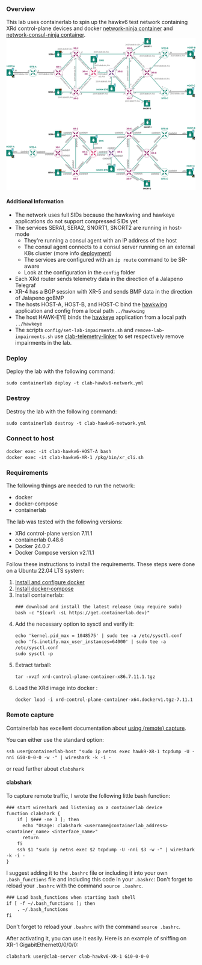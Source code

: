 ### Overview
This lab uses containerlab to spin up the hawkv6 test network containing XRd control-plane devices and docker [network-ninja container](https://github.com/INSRapperswil/network-ninja) and [network-consul-ninja container](https://github.com/hawkv6/network-consul-ninja).
![hawkv6 network topology](images/hawkv6-network.png)


#### Additional Information

- The network uses full SIDs because the hawkwing and hawkeye applications do not support compressed SIDs yet
- The services SERA1, SERA2, SNORT1, SNORT2 are running in host-mode
  - They're running a consul agent with an IP address of the host
  - The consul agent connects to a consul server running on an external K8s cluster (more info [deployment](https://github.com/hawkv6/deployment/tree/poc-deployment))
  - The services are configured with an `ip route` command to be SR-aware
  - Look at the configuration in the `config` folder
- Each XRd router sends telemetry data in the direction of a Jalapeno Telegraf
- XR-4 has a BGP session with XR-5 and sends BMP data in the direction of Jalapeno goBMP
- The hosts HOST-A, HOST-B, and HOST-C bind the [hawkwing](https://github.com/hawkv6/hawkwing) application and config from a local path `../hawkwing`
- The host HAWK-EYE binds the [hawkeye](https://github.com/hawkv6/hawkeye) application from a local path `../hawkeye`
- The scripts `config/set-lab-impairments.sh` and `remove-lab-impairments.sh` use [clab-telemetry-linker](https://github.com/hawkv6/clab-telemetry-linker) to set respectively remove impairments in the lab.


### Deploy
Deploy the lab with the following command:
```
sudo containerlab deploy -t clab-hawkv6-network.yml
```

### Destroy
Destroy the lab with the following command:
```
sudo containerlab destroy -t clab-hawkv6-network.yml
```

### Connect to host
```
docker exec -it clab-hawkv6-HOST-A bash
docker exec -it clab-hawkv6-XR-1 /pkg/bin/xr_cli.sh
```

### Requirements
The following things are needed to run the network:
- docker
- docker-compose
- containerlab

The lab was tested with the following versions:
- XRd control-plane version 7.11.1 
- containerlab 0.48.6
- Docker 24.0.7
- Docker Compose version v2.11.1

Follow these instructions to install the requirements.
These steps were done on a Ubuntu 22.04 LTS system:
1. [Install and configure docker](https://docs.docker.com/engine/install/ubuntu/)
2. [Install docker-compose](https://www.digitalocean.com/community/tutorials/how-to-install-and-use-docker-compose-on-ubuntu-22-04)
3. Install containerlab:
    ```
    ### download and install the latest release (may require sudo)
    bash -c "$(curl -sL https://get.containerlab.dev)"
    ```
4. Add the necessary option to sysctl and verify it:
   ```
   echo 'kernel.pid_max = 1048575' | sudo tee -a /etc/sysctl.conf
   echo 'fs.inotify.max_user_instances=64000' | sudo tee -a /etc/sysctl.conf
   sudo sysctl -p
   ```
5. Extract tarball:
   ```
   tar -xvzf xrd-control-plane-container-x86.7.11.1.tgz
   ```
6. Load the XRd image into docker :
   ```
   docker load -i xrd-control-plane-container-x64.dockerv1.tgz-7.11.1
   ```


### Remote capture
Containerlab has excellent documentation about [using (remote) capture](https://containerlab.dev/manual/wireshark/).

You can either use the standard option:
```
ssh user@containerlab-host "sudo ip netns exec hawk9-XR-1 tcpdump -U -nni Gi0-0-0-0 -w -" | wireshark -k -i -
```
or read further about `clabshark`

#### clabshark 

To capture remote traffic, I wrote the following little bash function:
```
### start wireshark and listening on a containerlab device
function clabshark {
    if [ $### -ne 3 ]; then
      echo "Usage: clabshark <username@containerlab_address> <container_name> <interface_name>"
      return
    fi
    ssh $1 "sudo ip netns exec $2 tcpdump -U -nni $3 -w -" | wireshark -k -i -
}
```

I suggest adding it to the `.bashrc` file or including it into your own `.bash_functions` file and including this code in your `.bashrc`:
Don't forget to reload your `.bashrc` with the command `source .bashrc`.

```
### Load bash_functions when starting bash shell
if [ -f ~/.bash_functions ]; then
    . ~/.bash_functions
fi
```
Don't forget to reload your `.bashrc` with the command `source .bashrc`.

After activating it, you can use it easily.
Here is an example of sniffing on XR-1 GigabitEthernet0/0/0/0:
```
clabshark user@clab-server clab-hawkv6-XR-1 Gi0-0-0-0
```
